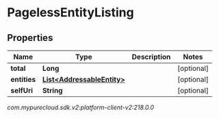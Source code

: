 # PagelessEntityListing


## Properties

| Name | Type | Description | Notes |
| ------------ | ------------- | ------------- | ------------- |
| **total** | **Long** |  |  [optional] |
| **entities** | [**List&lt;AddressableEntity&gt;**](AddressableEntity) |  |  [optional] |
| **selfUri** | **String** |  |  [optional] |




_com.mypurecloud.sdk.v2:platform-client-v2:218.0.0_

